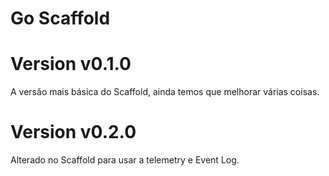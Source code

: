 # Go Scaffold

# Version v0.1.0

A versão mais básica do Scaffold, ainda temos que melhorar várias coisas.

# Version v0.2.0

Alterado no Scaffold para usar a telemetry e Event Log.